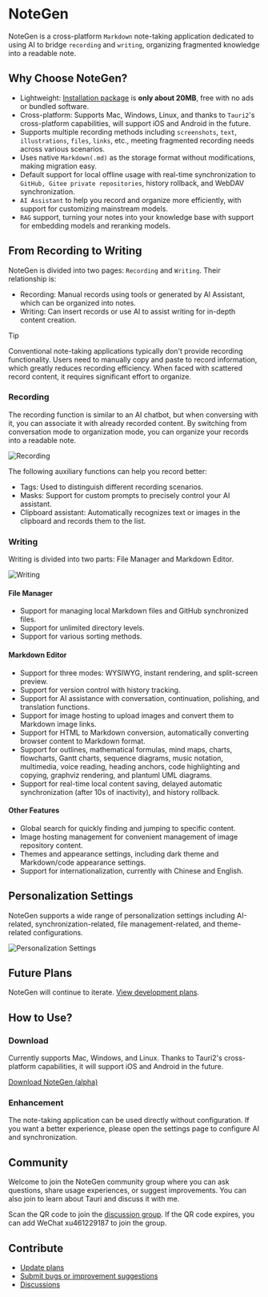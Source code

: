 # NoteGen

NoteGen is a cross-platform `Markdown` note-taking application dedicated to using AI to bridge `recording` and `writing`, organizing fragmented knowledge into a readable note.

## Why Choose NoteGen?

- Lightweight: [Installation package](https://github.com/codexu/note-gen/releases) is **only about 20MB**, free with no ads or bundled software.
- Cross-platform: Supports Mac, Windows, Linux, and thanks to `Tauri2`'s cross-platform capabilities, will support iOS and Android in the future.
- Supports multiple recording methods including `screenshots`, `text`, `illustrations`, `files`, `links`, etc., meeting fragmented recording needs across various scenarios.
- Uses native `Markdown(.md)` as the storage format without modifications, making migration easy.
- Default support for local offline usage with real-time synchronization to `GitHub, Gitee private repositories`, history rollback, and WebDAV synchronization.
- `AI Assistant` to help you record and organize more efficiently, with support for customizing mainstream models.
- `RAG` support, turning your notes into your knowledge base with support for embedding models and reranking models.

## From Recording to Writing

NoteGen is divided into two pages: `Recording` and `Writing`. Their relationship is:

- Recording: Manual records using tools or generated by AI Assistant, which can be organized into notes.
- Writing: Can insert records or use AI to assist writing for in-depth content creation.

> [!TIP]
> Conventional note-taking applications typically don't provide recording functionality. Users need to manually copy and paste to record information, which greatly reduces recording efficiency. When faced with scattered record content, it requires significant effort to organize.

### Recording

The recording function is similar to an AI chatbot, but when conversing with it, you can associate it with already recorded content. By switching from conversation mode to organization mode, you can organize your records into a readable note.

![Recording](https://s2.loli.net/2025/05/23/vGN4wMz8IJDEe62.jpg)

The following auxiliary functions can help you record better:

- Tags: Used to distinguish different recording scenarios.
- Masks: Support for custom prompts to precisely control your AI assistant.
- Clipboard assistant: Automatically recognizes text or images in the clipboard and records them to the list.

### Writing

Writing is divided into two parts: File Manager and Markdown Editor.

![Writing](https://s2.loli.net/2025/05/23/nafSLluZvXrNqVF.jpg)

#### File Manager

- Support for managing local Markdown files and GitHub synchronized files.
- Support for unlimited directory levels.
- Support for various sorting methods.

#### Markdown Editor

- Support for three modes: WYSIWYG, instant rendering, and split-screen preview.
- Support for version control with history tracking.
- Support for AI assistance with conversation, continuation, polishing, and translation functions.
- Support for image hosting to upload images and convert them to Markdown image links.
- Support for HTML to Markdown conversion, automatically converting browser content to Markdown format.
- Support for outlines, mathematical formulas, mind maps, charts, flowcharts, Gantt charts, sequence diagrams, music notation, multimedia, voice reading, heading anchors, code highlighting and copying, graphviz rendering, and plantuml UML diagrams.
- Support for real-time local content saving, delayed automatic synchronization (after 10s of inactivity), and history rollback.

#### Other Features

- Global search for quickly finding and jumping to specific content.
- Image hosting management for convenient management of image repository content.
- Themes and appearance settings, including dark theme and Markdown/code appearance settings.
- Support for internationalization, currently with Chinese and English.

## Personalization Settings

NoteGen supports a wide range of personalization settings including AI-related, synchronization-related, file management-related, and theme-related configurations.

![Personalization Settings](https://s2.loli.net/2025/05/23/4g2Oop8SzG6kQmH.jpg)

## Future Plans

NoteGen will continue to iterate. [View development plans](https://github.com/codexu/note-gen/issues/46).

## How to Use?

### Download

Currently supports Mac, Windows, and Linux. Thanks to Tauri2's cross-platform capabilities, it will support iOS and Android in the future.

[Download NoteGen (alpha)](https://github.com/codexu/note-gen/releases)

### Enhancement

The note-taking application can be used directly without configuration. If you want a better experience, please open the settings page to configure AI and synchronization.

## Community

Welcome to join the NoteGen community group where you can ask questions, share usage experiences, or suggest improvements. You can also join to learn about Tauri and discuss it with me.

Scan the QR code to join the [discussion group](https://github.com/codexu/note-gen/discussions/110). If the QR code expires, you can add WeChat xu461229187 to join the group.

## Contribute

- [Update plans](https://github.com/codexu/note-gen/issues/46)
- [Submit bugs or improvement suggestions](https://github.com/codexu/note-gen/issues)
- [Discussions](https://github.com/codexu/note-gen/discussions)
